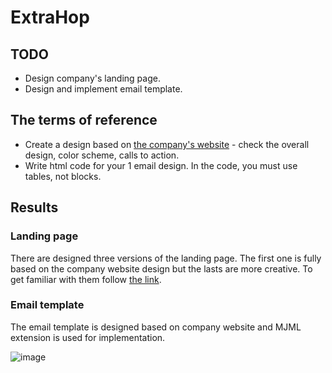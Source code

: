 # ExtraHop
## TODO
- Design company's landing page.
- Design and implement email template.

## The terms of reference
- Create a design based on [the company's website](https://www.extrahop.com/) - check the overall design, color scheme, calls to action.
- Write html code for your 1 email design. In the code, you must use tables, not blocks.

## Results
### Landing page
There are designed three versions of the landing page. The first one is fully based on the company website design but the lasts are more creative. To get familiar with them follow [the link](https://www.figma.com/proto/Kjge5yfKHppaNm6ttLYkDK/Design-Task?page-id=0%3A1&node-id=0%3A1&viewport=241%2C48%2C0.17&scaling=min-zoom).
### Email template
The email template is designed based on company website and MJML extension is used for implementation.

![image](https://user-images.githubusercontent.com/38607905/139435866-34e15764-500a-42fb-a05e-6ff6a98fb313.png)

